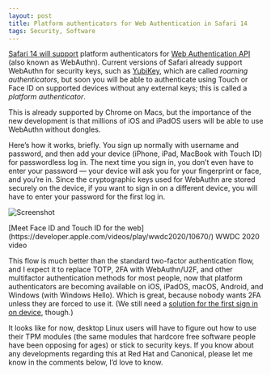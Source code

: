 ```yaml
---
layout: post
title: Platform authenticators for Web Authentication in Safari 14
tags: Security, Software
---
```


[Safari 14 will support](https://developer.apple.com/documentation/safari-release-notes/safari-14-beta-release-notes) platform authenticators for [Web Authentication API](https://developer.mozilla.org/en-US/docs/Web/API/Web_Authentication_API) (also known as WebAuthn). Current versions of Safari already support WebAuthn for security keys, such as [YubiKey](https://www.yubico.com), which are called _roaming authenticators_, but soon you will be able to authenticate using Touch or Face ID on supported devices without any external keys; this is called a _platform authenticator_.

This is already supported by Chrome on Macs, but the importance of the new development is that millions of iOS and iPadOS users will be able to use WebAuthn without dongles.

Here’s how it works, briefly. You sign up normally with username and password, and then add your device (iPhone, iPad, MacBook with Touch ID) for passwordless log in. The next time you sign in, you don’t even have to enter your password — your device will ask you for your fingerprint or face, and you’re in. Since the cryptographic keys used for WebAuthn are stored securely on the device, if you want to sign in on a different device, you will have to enter your password for the first log in.

![Screenshot](/img/2020/webauth-in-safari-platform-authenticator.webp)
<figcaption>[Meet Face ID and Touch ID for the web](https://developer.apple.com/videos/play/wwdc2020/10670/) WWDC 2020 video</figcaption>

This flow is much better than the standard two-factor authentication flow, and I expect it to replace TOTP, 2FA with WebAuthn/U2F, and other multifactor authentication methods for most people, now that platform authenticators are becoming available on iOS, iPadOS, macOS, Android, and Windows (with Windows Hello). Which is great, because nobody wants 2FA unless they are forced to use it. (We still need a [solution for the first sign in on device](https://twitter.com/dchest/status/1276957930487758849), though.)

It looks like for now, desktop Linux users will have to figure out how to use their TPM modules (the same modules that hardcore free software people have been opposing for ages) or stick to security keys. If you know about any developments regarding this at Red Hat and Canonical, please let me know in the comments below, I’d love to know.
